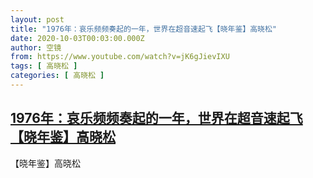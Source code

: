 ```yaml
---
layout: post
title: "1976年：哀乐频频奏起的一年，世界在超音速起飞【晓年鉴】高晓松"
date: 2020-10-03T00:03:00.000Z
author: 空镜
from: https://www.youtube.com/watch?v=jK6gJievIXU
tags: [ 高晓松 ]
categories: [ 高晓松 ]
---
```

<!--1601683380000-->
[1976年：哀乐频频奏起的一年，世界在超音速起飞【晓年鉴】高晓松](https://www.youtube.com/watch?v=jK6gJievIXU)
------

<div>
【晓年鉴】高晓松
</div>
